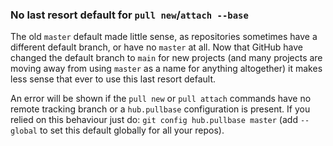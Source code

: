 ### No last resort default for `pull new`/`attach --base`

The old `master` default made little sense, as repositories sometimes have
a different default branch, or have no `master` at all. Now that GitHub have
changed the default branch to `main` for new projects (and many projects are
moving away from using `master` as a name for anything altogether) it makes
less sense that ever to use this last resort default.

An error will be shown if the `pull new` or `pull attach` commands have no
remote tracking branch or a `hub.pullbase` configuration is present. If you
relied on this behaviour just do: `git config hub.pullbase master` (add
`--global` to set this default globally for all your repos).
